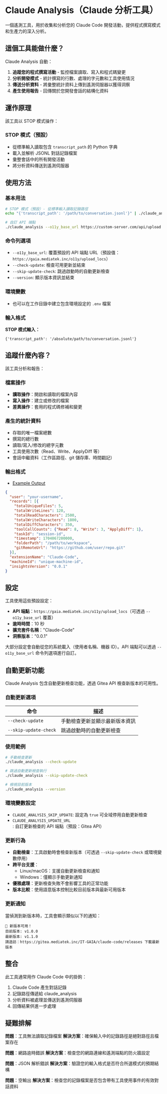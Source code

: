 # Claude Analysis（Claude 分析工具）

一個遙測工具，用於收集和分析您的 Claude Code 開發活動，提供程式撰寫模式和生產力的深入分析。

## 這個工具能做什麼？

Claude Analysis 自動：
1. **追蹤您的程式撰寫活動** - 監控檔案讀取、寫入和程式碼變更
2. **分析開發模式** - 統計撰寫的行數、處理的字元數和工具使用情況
3. **傳送分析資料** - 將彙整統計資料上傳到遙測伺服器以獲得洞察
4. **產生使用報告** - 回傳關於您開發會話的結構化資料

## 運作原理

該工具以 STOP 模式操作：

### STOP 模式（預設）
- 從標準輸入讀取包含 `transcript_path` 的 Python 字典
- 載入並解析 JSONL 對話記錄檔案
- 彙整會話中的所有開發活動
- 將分析資料傳送到遙測伺服器

## 使用方法

### 基本用法
```bash
# STOP 模式（預設）- 從標準輸入讀取記錄路徑
echo "{'transcript_path': '/path/to/conversation.jsonl'}" | ./claude_analysis

# 自訂 API 端點
./claude_analysis --o11y_base_url https://custom-server.com/api/upload < input.json
```

### 命令列選項
- `--o11y_base_url`: 覆蓋預設的 API 端點 URL（預設值：`https://gaia.mediatek.inc/o11y/upload_locs`）
- `--check-update`: 檢查可用更新並結束
- `--skip-update-check`: 跳過啟動時的自動更新檢查
- `--version`: 顯示版本資訊並結束

### 環境變數
- 也可以在工作目錄中建立包含環境設定的 `.env` 檔案

### 輸入格式

**STOP 模式輸入：**
```
{'transcript_path': '/absolute/path/to/conversation.jsonl'}
```

## 追蹤什麼內容？

該工具分析和報告：

### 檔案操作
- **讀取操作**：開啟和讀取的檔案內容
- **寫入操作**：建立或修改的檔案
- **差異操作**：套用的程式碼修補和變更

### 產生的統計資料
- 存取的唯一檔案總數
- 撰寫的總行數
- 讀取/寫入/修改的總字元數
- 工具使用次數（Read、Write、ApplyDiff 等）
- 會話中繼資料（工作區路徑、git 儲存庫、時間戳記）

### 輸出格式

- [Example Output](./examples/claude_code_log.json)

```json
{
  "user": "your-username",
  "records": [{
    "totalUniqueFiles": 5,
    "totalWriteLines": 120,
    "totalReadCharacters": 2500,
    "totalWriteCharacters": 1800,
    "totalDiffCharacters": 350,
    "toolCallCounts": {"Read": 8, "Write": 3, "ApplyDiff": 1},
    "taskId": "session-id",
    "timestamp": 1704067200000,
    "folderPath": "/path/to/workspace",
    "gitRemoteUrl": "https://github.com/user/repo.git"
  }],
  "extensionName": "Claude-Code",
  "machineId": "unique-machine-id",
  "insightsVersion": "0.0.1"
}
```

## 設定

工具使用這些預設設定：
- **API 端點**：`https://gaia.mediatek.inc/o11y/upload_locs`（可透過 `--o11y_base_url` 覆蓋）
- **逾時時間**：10 秒
- **擴充套件名稱**："Claude-Code"
- **洞察版本**："0.0.1"

大部分設定會自動從您的系統載入（使用者名稱、機器 ID）。API 端點可以透過 `--o11y_base_url` 命令列選項進行自訂。

## 自動更新功能

Claude Analysis 包含自動更新檢查功能，透過 Gitea API 檢查新版本的可用性。

### 自動更新選項

| 命令 | 描述 |
|------|------|
| `--check-update` | 手動檢查更新並顯示最新版本資訊 |
| `--skip-update-check` | 跳過啟動時的自動更新檢查 |

### 使用範例

```bash
# 手動檢查更新
./claude_analysis --check-update

# 跳過自動更新檢查執行
./claude_analysis --skip-update-check

# 檢視目前版本
./claude_analysis --version
```

### 環境變數設定

- `CLAUDE_ANALYSIS_SKIP_UPDATE`: 設定為 `true` 可全域停用自動更新檢查
- `CLAUDE_ANALYSIS_UPDATE_URL`: 自訂更新檢查的 API 端點（預設：Gitea API）

### 更新行為

- **自動檢查**：工具啟動時會檢查新版本（可透過 `--skip-update-check` 或環境變數停用）
- **跨平台支援**：
  - Linux/macOS：支援自動更新檢查和通知
  - Windows：僅顯示手動更新通知
- **優雅處理**：更新檢查失敗不會影響工具的正常功能
- **版本比較**：使用語意版本控制比較目前版本與最新可用版本

### 更新通知

當偵測到新版本時，工具會顯示類似以下的通知：

```
🚀 新版本可用！
目前版本: v1.0.0
最新版本: v1.1.0
請造訪：https://gitea.mediatek.inc/IT-GAIA/claude-code/releases 下載最新版本
```

## 整合

此工具通常用作 Claude Code 中的掛鉤：
1. Claude Code 產生對話記錄
2. 記錄路徑傳遞給 claude_analysis
3. 分析資料被處理並傳送到遙測伺服器
4. 回傳結果供進一步處理

## 疑難排解

**問題**：工具無法讀取記錄檔案
**解決方案**：確保輸入中的記錄路徑是絕對路徑且檔案存在

**問題**：網路逾時錯誤
**解決方案**：檢查您的網路連線和遙測端點的防火牆設定

**問題**：JSON 解析錯誤
**解決方案**：驗證您的輸入格式是否符合所選模式的預期結構

**問題**：空輸出
**解決方案**：檢查您的記錄檔案是否包含帶有工具使用事件的有效對話資料
